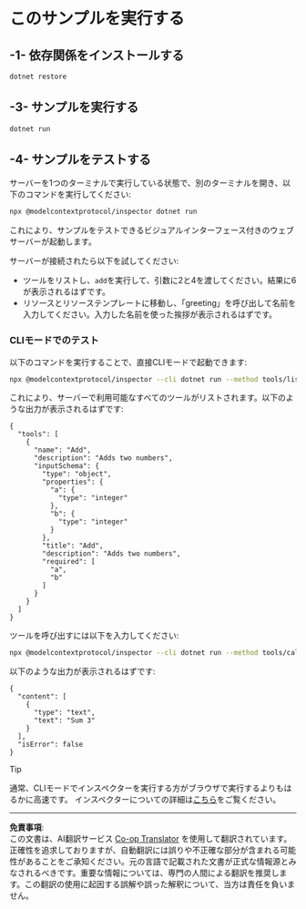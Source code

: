 <!--
CO_OP_TRANSLATOR_METADATA:
{
  "original_hash": "92af35e8c34923031f3d228dffad9ebb",
  "translation_date": "2025-09-03T16:01:16+00:00",
  "source_file": "03-GettingStarted/01-first-server/solution/dotnet/README.md",
  "language_code": "ja"
}
-->
# このサンプルを実行する

## -1- 依存関係をインストールする

```bash
dotnet restore
```

## -3- サンプルを実行する

```bash
dotnet run
```

## -4- サンプルをテストする

サーバーを1つのターミナルで実行している状態で、別のターミナルを開き、以下のコマンドを実行してください:

```bash
npx @modelcontextprotocol/inspector dotnet run
```

これにより、サンプルをテストできるビジュアルインターフェース付きのウェブサーバーが起動します。

サーバーが接続されたら以下を試してください:

- ツールをリストし、`add`を実行して、引数に2と4を渡してください。結果に6が表示されるはずです。
- リソースとリソーステンプレートに移動し、「greeting」を呼び出して名前を入力してください。入力した名前を使った挨拶が表示されるはずです。

### CLIモードでのテスト

以下のコマンドを実行することで、直接CLIモードで起動できます:

```bash
npx @modelcontextprotocol/inspector --cli dotnet run --method tools/list
```

これにより、サーバーで利用可能なすべてのツールがリストされます。以下のような出力が表示されるはずです:

```text
{
  "tools": [
    {
      "name": "Add",
      "description": "Adds two numbers",
      "inputSchema": {
        "type": "object",
        "properties": {
          "a": {
            "type": "integer"
          },
          "b": {
            "type": "integer"
          }
        },
        "title": "Add",
        "description": "Adds two numbers",
        "required": [
          "a",
          "b"
        ]
      }
    }
  ]
}
```

ツールを呼び出すには以下を入力してください:

```bash
npx @modelcontextprotocol/inspector --cli dotnet run --method tools/call --tool-name Add --tool-arg a=1 --tool-arg b=2
```

以下のような出力が表示されるはずです:

```text
{
  "content": [
    {
      "type": "text",
      "text": "Sum 3"
    }
  ],
  "isError": false
}
```

> [!TIP]
> 通常、CLIモードでインスペクターを実行する方がブラウザで実行するよりもはるかに高速です。
> インスペクターについての詳細は[こちら](https://github.com/modelcontextprotocol/inspector)をご覧ください。

---

**免責事項**:  
この文書は、AI翻訳サービス [Co-op Translator](https://github.com/Azure/co-op-translator) を使用して翻訳されています。正確性を追求しておりますが、自動翻訳には誤りや不正確な部分が含まれる可能性があることをご承知ください。元の言語で記載された文書が正式な情報源とみなされるべきです。重要な情報については、専門の人間による翻訳を推奨します。この翻訳の使用に起因する誤解や誤った解釈について、当方は責任を負いません。